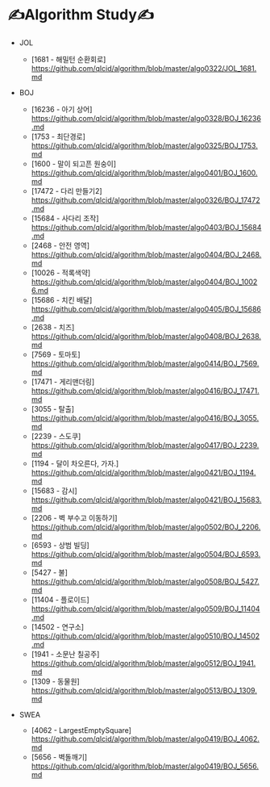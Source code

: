 # ✍Algorithm Study✍


* JOL
  * [1681 - 해밀턴 순환회로] https://github.com/qlcid/algorithm/blob/master/algo0322/JOL_1681.md

* BOJ
  * [16236 - 아기 상어] https://github.com/qlcid/algorithm/blob/master/algo0328/BOJ_16236.md
  * [1753 - 최단경로] https://github.com/qlcid/algorithm/blob/master/algo0325/BOJ_1753.md
  * [1600 - 말이 되고픈 원숭이] https://github.com/qlcid/algorithm/blob/master/algo0401/BOJ_1600.md
  * [17472 - 다리 만들기2] https://github.com/qlcid/algorithm/blob/master/algo0326/BOJ_17472.md
  * [15684 - 사다리 조작] https://github.com/qlcid/algorithm/blob/master/algo0403/BOJ_15684.md
  * [2468 - 안전 영역] https://github.com/qlcid/algorithm/blob/master/algo0404/BOJ_2468.md
  * [10026 - 적록색약] https://github.com/qlcid/algorithm/blob/master/algo0404/BOJ_10026.md
  * [15686 - 치킨 배달] https://github.com/qlcid/algorithm/blob/master/algo0405/BOJ_15686.md
  * [2638 - 치즈] https://github.com/qlcid/algorithm/blob/master/algo0408/BOJ_2638.md
  * [7569 - 토마토] https://github.com/qlcid/algorithm/blob/master/algo0414/BOJ_7569.md
  * [17471 - 게리맨더링] https://github.com/qlcid/algorithm/blob/master/algo0416/BOJ_17471.md
  * [3055 - 탈출] https://github.com/qlcid/algorithm/blob/master/algo0416/BOJ_3055.md
  * [2239 - 스도쿠] https://github.com/qlcid/algorithm/blob/master/algo0417/BOJ_2239.md
  * [1194 - 달이 차오른다, 가자.] https://github.com/qlcid/algorithm/blob/master/algo0421/BOJ_1194.md
  * [15683 - 감시] https://github.com/qlcid/algorithm/blob/master/algo0421/BOJ_15683.md
  * [2206 - 벽 부수고 이동하기] https://github.com/qlcid/algorithm/blob/master/algo0502/BOJ_2206.md
  * [6593 - 상범 빌딩] https://github.com/qlcid/algorithm/blob/master/algo0504/BOJ_6593.md
  * [5427 - 불] https://github.com/qlcid/algorithm/blob/master/algo0508/BOJ_5427.md
  * [11404 - 플로이드] https://github.com/qlcid/algorithm/blob/master/algo0509/BOJ_11404.md
  * [14502 - 연구소] https://github.com/qlcid/algorithm/blob/master/algo0510/BOJ_14502.md
  * [1941 - 소문난 칠공주] https://github.com/qlcid/algorithm/blob/master/algo0512/BOJ_1941.md
  * [1309 - 동물원] https://github.com/qlcid/algorithm/blob/master/algo0513/BOJ_1309.md


* SWEA
  * [4062 - LargestEmptySquare] https://github.com/qlcid/algorithm/blob/master/algo0419/BOJ_4062.md
  * [5656 - 벽돌깨기] https://github.com/qlcid/algorithm/blob/master/algo0419/BOJ_5656.md